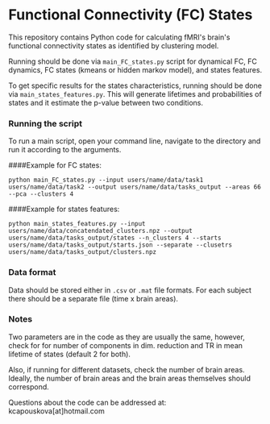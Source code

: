 # Functional Connectivity (FC) States

This repository contains Python code for calculating fMRI's
brain's functional connectivity states as identified by clustering model.

Running should be done via `main_FC_states.py` script for dynamical FC, FC dynamics,
FC states (kmeans or hidden markov model), and states features.

To get specific results for the states characteristics, running should be done
via `main_states_features.py`. This will generate lifetimes and
probabilities of states and it estimate the p-value between two conditions.


### Running the script

To run a main script, open your command line, navigate to the directory and run
it according to the arguments.

####Example for FC states:

`python main_FC_states.py --input users/name/data/task1 users/name/data/task2
--output users/name/data/tasks_output --areas 66 --pca --clusters 4`

####Example for states features:

`python main_states_features.py --input users/name/data/concatendated_clusters.npz
--output users/name/data/tasks_output/states --n_clusters 4
--starts users/name/data/tasks_output/starts.json --separate
--clusetrs users/name/data/tasks_output/clusters.npz`

### Data format

Data should be stored either in `.csv` or `.mat` file formats. For each subject
there should be a separate file (time x brain areas).

### Notes

Two parameters are in the code as they are usually the same, however, check for
for number of components in dim. reduction and TR in mean
lifetime of states (default 2 for both).

Also, if running for different datasets, check the number of brain areas. Ideally,
the number of brain areas and the brain areas themselves should correspond.


Questions about the code can be addressed at: kcapouskova[at]hotmail.com
